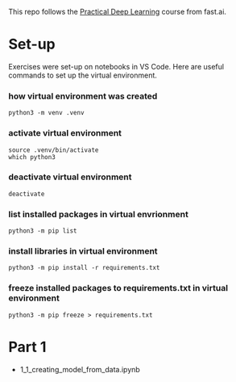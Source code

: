 This repo follows the [Practical Deep Learning](https://course.fast.ai/) course from fast.ai.

# Set-up
Exercises were set-up on notebooks in VS Code. Here are useful commands to set up the virtual environment.

### how virtual environment was created
```
python3 -m venv .venv
```
### activate virtual environment
```
source .venv/bin/activate
which python3
```
### deactivate virtual environment
```
deactivate
```
### list installed packages in virtual envrionment
```
python3 -m pip list
```
### install libraries in virtual environment
```
python3 -m pip install -r requirements.txt
```
### freeze installed packages to requirements.txt in virtual environment
```
python3 -m pip freeze > requirements.txt
```
# Part 1
- 1_1_creating_model_from_data.ipynb